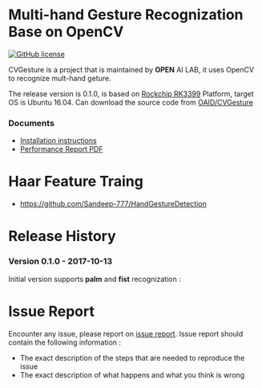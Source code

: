 # Multi-hand Gesture Recognization Base on OpenCV
[![GitHub license](http://dmlc.github.io/img/apache2.svg)](./LICENSE)

CVGesture is a project that is maintained by **OPEN** AI LAB, it uses OpenCV to recognize mult-hand geture. 

The release version is 0.1.0, is based on [Rockchip RK3399](http://www.rock-chips.com/plus/3399.html) Platform, target OS is Ubuntu 16.04. Can download the source code from [OAID/CVGesture](https://github.com/OAID/CVGesture)

### Documents
* [Installation instructions](installation.md)
* [Performance Report PDF](performance_report_cvgesture.pdf)

# Haar Feature Traing
   * https://github.com/Sandeep-777/HandGestureDetection

# Release History

### Version 0.1.0 - 2017-10-13 
   
  Initial version supports **palm** and **fist** recognization : 

# Issue Report
Encounter any issue, please report on [issue report](https://github.com/OAID/CVGesture/issues). Issue report should contain the following information :

*  The exact description of the steps that are needed to reproduce the issue 
* The exact description of what happens and what you think is wrong 

  
